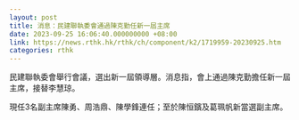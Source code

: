 ```yaml
---
layout: post
title: 消息：民建聯執委會通過陳克勤任新一屆主席
date: 2023-09-25 16:06:40.000000000 +08:00
link: https://news.rthk.hk/rthk/ch/component/k2/1719959-20230925.htm
categories: rthk
---
```


民建聯執委會舉行會議，選出新一屆領導層。消息指，會上通過陳克勤擔任新一屆主席，接替李慧琼。

現任3名副主席陳勇、周浩鼎、陳學鋒連任；至於陳恒鑌及葛珮帆新當選副主席。
